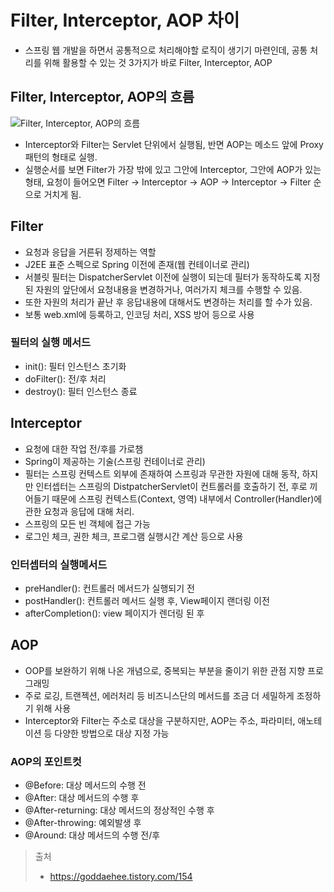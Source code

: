 # Filter, Interceptor, AOP 차이

- 스프링 웹 개발을 하면서 공통적으로 처리해야할 로직이 생기기 마련인데, 공통 처리를 위해 활용할 수 있는 것 3가지가 바로 Filter, Interceptor, AOP

## Filter, Interceptor, AOP의 흐름

![Filter, Interceptor, AOP의 흐름](https://img1.daumcdn.net/thumb/R1280x0/?scode=mtistory2&fname=http%3A%2F%2Fcfile22.uf.tistory.com%2Fimage%2F9983FB455BB4E5D30C7E10)

- Interceptor와 Filter는 Servlet 단위에서 실행됨, 반면 AOP는 메소드 앞에 Proxy패턴의 형태로 실행.
- 실행순서를 보면 Filter가 가장 밖에 있고 그안에 Interceptor, 그안에 AOP가 있는 형태, 요청이 들어오면 Filter → Interceptor → AOP → Interceptor → Filter 순으로 거치게 됨.

## Filter

- 요청과 응답을 거른뒤 정제하는 역할
- J2EE 표준 스펙으로 Spring 이전에 존재(웹 컨테이너로 관리)
- 서블릿 필터는 DispatcherServlet 이전에 실행이 되는데 필터가 동작하도록 지정된 자원의 앞단에서 요청내용을 변경하거나, 여러가지 체크를 수행할 수 있음.
- 또한 자원의 처리가 끝난 후 응답내용에 대해서도 변경하는 처리를 할 수가 있음.
- 보통 web.xml에 등록하고, 인코딩 처리, XSS 방어 등으로 사용

### 필터의 실행 메서드

- init(): 필터 인스턴스 초기화
- doFilter(): 전/후 처리
- destroy(): 필터 인스턴스 종료

## Interceptor

- 요청에 대한 작업 전/후를 가로챔
- Spring이 제공하는 기술(스프링 컨테이너로 관리)
- 필터는 스프링 컨텍스트 외부에 존재하여 스프링과 무관한 자원에 대해 동작, 하지만 인터셉터는 스프링의 DistpatcherServlet이 컨트롤러를 호출하기 전, 후로 끼어들기 때문에 스프링 컨텍스트(Context, 영역) 내부에서 Controller(Handler)에 관한 요청과 응답에 대해 처리.
- 스프링의 모든 빈 객체에 접근 가능
- 로그인 체크, 권한 체크, 프로그램 실행시간 계산 등으로 사용

### 인터셉터의 실행메서드

- preHandler(): 컨트롤러 메서드가 실행되기 전
- postHandler(): 컨트롤러 메서드 실행 후, View페이지 랜더링 이전
- afterCompletion(): view 페이지가 렌더링 된 후

## AOP

- OOP를 보완하기 위해 나온 개념으로, 중복되는 부분을 줄이기 위한 관점 지향 프로그래밍
- 주로 로깅, 트랜젝션, 에러처리 등 비즈니스단의 메서드를 조금 더 세밀하게 조정하기 위해 사용
- Interceptor와 Filter는 주소로 대상을 구분하지만, AOP는 주소, 파라미터, 애노테이션 등 다양한 방법으로 대상 지정 가능

### AOP의 포인트컷

- @Before: 대상 메서드의 수행 전
- @After: 대상 메서드의 수행 후
- @After-returning: 대상 메서드의 정상적인 수행 후
- @After-throwing: 예외발생 후
- @Around: 대상 메서드의 수행 전/후

> 출처
>
> - https://goddaehee.tistory.com/154
